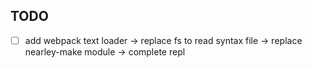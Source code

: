 ## TODO

- [ ] add webpack text loader -> replace fs to read syntax file -> replace nearley-make module -> complete repl